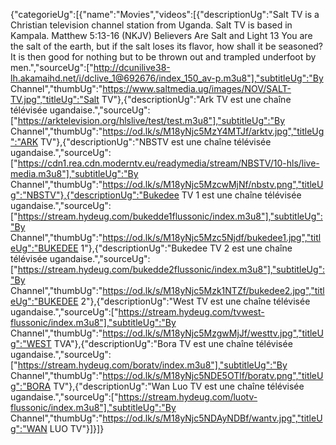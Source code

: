 {"categorieUg":[{"name":"Movies","videos":[{"descriptionUg":"Salt TV is a Christian television channel station from Uganda. Salt TV is based in Kampala. Matthew 5:13-16 (NKJV) Believers Are Salt and Light 13 You are the salt of the earth, but if the salt loses its flavor, how shall it be seasoned? It is then good for nothing but to be thrown out and trampled underfoot by men.","sourceUg":["http://dcunilive38-lh.akamaihd.net/i/dclive_1@692676/index_150_av-p.m3u8"],"subtitleUg":"By Channel","thumbUg":"https://www.saltmedia.ug/images/NOV/SALT-TV.jpg","titleUg":"Salt TV"},{"descriptionUg":"Ark TV est une chaîne télévisée ugandaise.","sourceUg":["https://arktelevision.org/hlslive/test/test.m3u8"],"subtitleUg":"By Channel","thumbUg":"https://od.lk/s/M18yNjc5MzY4MTJf/arktv.jpg","titleUg":"ARK TV"},{"descriptionUg":"NBSTV est une chaîne télévisée ugandaise.","sourceUg":["https://cdn1.rea.cdn.moderntv.eu/readymedia/stream/NBSTV/10-hls/live-media.m3u8"],"subtitleUg":"By Channel","thumbUg":"https://od.lk/s/M18yNjc5MzcwMjNf/nbstv.png","titleUg":"NBSTV"},{"descriptionUg":"Bukedee TV 1 est une chaîne télévisée ugandaise.","sourceUg":["https://stream.hydeug.com/bukedde1flussonic/index.m3u8"],"subtitleUg":"By Channel","thumbUg":"https://od.lk/s/M18yNjc5Mzc5Njdf/bukedee1.jpg","titleUg":"BUKEDEE 1"},{"descriptionUg":"Bukedee TV 2 est une chaîne télévisée ugandaise.","sourceUg":["https://stream.hydeug.com/bukedde2flussonic/index.m3u8"],"subtitleUg":"By Channel","thumbUg":"https://od.lk/s/M18yNjc5Mzk1NTZf/bukedee2.jpg","titleUg":"BUKEDEE 2"},{"descriptionUg":"West TV est une chaîne télévisée ugandaise.","sourceUg":["https://stream.hydeug.com/tvwest-flussonic/index.m3u8"],"subtitleUg":"By Channel","thumbUg":"https://od.lk/s/M18yNjc5MzgwMjJf/westtv.jpg","titleUg":"WEST TVA"},{"descriptionUg":"Bora TV est une chaîne télévisée ugandaise.","sourceUg":["https://stream.hydeug.com/boratv/index.m3u8"],"subtitleUg":"By Channel","thumbUg":"https://od.lk/s/M18yNjc5NDE5OTlf/boratv.png","titleUg":"BORA TV"},{"descriptionUg":"Wan Luo TV est une chaîne télévisée ugandaise.","sourceUg":["https://stream.hydeug.com/luotv-flussonic/index.m3u8"],"subtitleUg":"By Channel","thumbUg":"https://od.lk/s/M18yNjc5NDAyNDBf/wantv.jpg","titleUg":"WAN LUO TV"}]}]}
